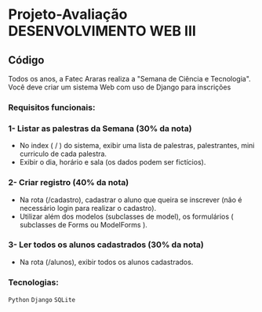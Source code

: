 # Projeto-Avaliação DESENVOLVIMENTO WEB III

## Código
Todos os anos, a Fatec Araras realiza a "Semana de Ciência e Tecnologia". Você deve criar um sistema Web com uso de Django para inscrições

### Requisitos funcionais:
### 1- Listar as palestras da Semana (30% da nota)
- No index ( / ) do sistema, exibir uma lista de palestras, palestrantes, mini curriculo de cada palestra.
- Exibir o dia, horário e sala (os dados podem ser fictícios).
### 2- Criar registro (40% da nota)
- Na rota (/cadastro), cadastrar o aluno que queira se inscrever (não é necessário login para realizar o cadastro).
-  Utilizar além dos modelos (subclasses de model), os formulários ( subclasses de Forms ou ModelForms ).
### 3- Ler todos os alunos cadastrados (30% da nota)
-  Na rota (/alunos), exibir todos os alunos cadastrados.

### Tecnologias:
`Python` `Django` `SQLite`
